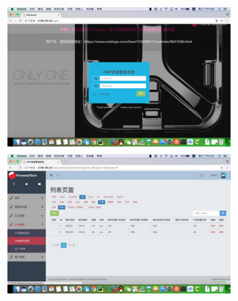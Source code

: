 

![image](https://github.com/Elegant23435/PMTsmart/raw/master/readmeimgs/1.png)

![image](https://github.com/Elegant23435/PMTsmart/raw/master/readmeimgs/2.png)





